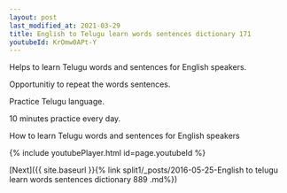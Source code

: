 ```yaml
---
layout: post
last_modified_at: 2021-03-29
title: English to Telugu learn words sentences dictionary 171 
youtubeId: KrOmw0APt-Y
---
```

 
 
Helps to learn Telugu words and sentences for English speakers.

Opportunitiy to repeat the words sentences. 

Practice Telugu language. 
 
10 minutes practice every day. 
 
How to learn Telugu words and sentences for English speakers 
 
{% include youtubePlayer.html id=page.youtubeId %}
 
 
[Next]({{ site.baseurl }}{% link  split1/_posts/2016-05-25-English to telugu learn words sentences dictionary 889 .md%})
 
